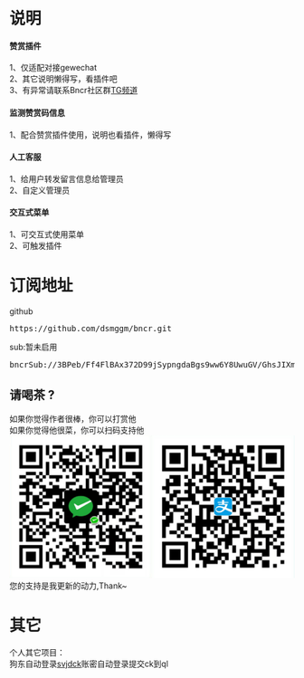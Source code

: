# 说明
#### 赞赏插件
1、仅适配对接gewechat  
2、其它说明懒得写，看插件吧  
3、有异常请联系Bncr社区群[TG频道](https://t.me/BncrJS)  
#### 监测赞赏码信息
1、配合赞赏插件使用，说明也看插件，懒得写  
#### 人工客服
1、给用户转发留言信息给管理员  
2、自定义管理员  
#### 交互式菜单
1、可交互式使用菜单  
2、可触发插件  

# 订阅地址
github
<pre>
https://github.com/dsmggm/bncr.git
</pre>
sub:暂未启用
<pre>
bncrSub://3BPeb/Ff4FlBAx372D99jSypngdaBgs9ww6Y8UwuGV/GhsJIXmNRFKrmSuDXYSDs7YcUlX16K9ecd44TJ62jNWv7ADd0aPZcc2coVc4BBSE=
</pre>

## 请喝茶 ?
如果你觉得作者很棒，你可以打赏他  
如果你觉得他很菜，你可以扫码支持他  
![给点钱花花](get_me_some_money.jpg)  
您的支持是我更新的动力,Thank~

# 其它
个人其它项目：  
狗东自动登录[svjdck](https://github.com/dsmggm/svjdck)账密自动登录提交ck到ql
